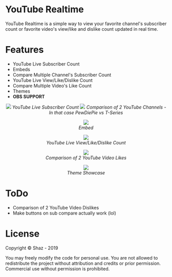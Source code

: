 # YouTube Realtime

YouTube Realtime is a simple way to view your favorite channel's subscriber count or favorite video's view/like and dislike count updated in real time.

# Features
* YouTube Live Subscriber Count
* Embeds
* Compare Multiple Channel's Subscriber Count
* YouTube Live View/Like/Dislike Count
* Compare Multiple Video's Like Count
* Themes
* **OBS SUPPORT**

<p align="center">
  <img src="https://niggers.club/QIh.png">
  <i>YouTube Live Subscriber Count</i>
  
  <img src="https://niggers.club/QIh.png">
  <i>Comparison of 2 YouTube Channels - In that case PewDiePie vs T-Series</i>
</p>

<p align="center">
  <img src="https://niggers.club/c02.png"><br>
  <i>Embed</i>
</p>

<p align="center">
  <img src="https://niggers.club/IqD.png"><br>
  <i>YouTube Live View/Like/Dislike Count</i>
</p>

<p align="center">
  <img src="https://niggers.club/D02.png"><br>
  <i>Comparison of 2 YouTube Video Likes</i>
</p>

<p align="center">
  <img src="https://niggers.club/jPG.gif"><br>
  <i>Theme Showcase</i>
</p>

# ToDo
* Comparison of 2 YouTube Video Dislikes
* Make buttons on sub compare actually work (lol)

# License
Copyright © Shaz - 2019

You may freely modify the code for personal use.  You are not allowed to redistribute the project without attribution and credits or prior permission. Commercial use without permission is prohibited.

